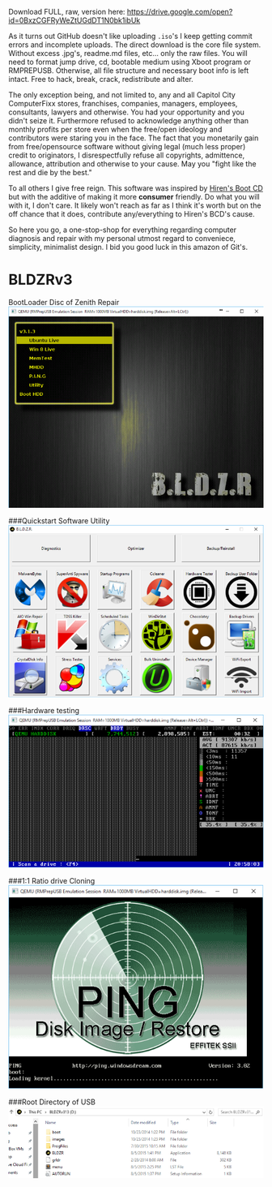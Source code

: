 Download FULL, raw, version here: https://drive.google.com/open?id=0BxzCGFRyWeZtUGdDT1N0bk1ibUk

As it turns out GitHub doesn't like uploading `.iso`'s I keep getting commit errors and incomplete uploads. The direct download is the core file system. Without excess .jpg's, readme.md files, etc... only the raw files. You will need to format jump drive, cd, bootable medium using Xboot program or RMPREPUSB. Otherwise, all file structure and necessary boot info is left intact. Free to hack, break, crack, redistribute and alter.

The only exception being, and not limited to, any and all Capitol City ComputerFixx stores, franchises, companies, managers, employees, consultants, lawyers and otherwise. You had your opportunity and you didn't seize it. Furthermore refused to acknowledge anything other than monthly profits per store even when the free/open ideology and contributors were staring you in the face. The fact that you monetarily gain from free/opensource software without giving legal (much less proper) credit to originators, I disrespectfully refuse all copyrights, admittence, allowance, attribution and otherwise to your cause. May you "fight like the rest and die by the best."

To all others I give free reign. This software was inspired by <a href="http://www.hirensbootcd.org/">Hiren's Boot CD</a> but with the additive of making it more <b>consumer</b> friendly. Do what you will with it, I don't care. It likely won't reach as far as I think it's worth but on the off chance that it does, contribute any/everything to Hiren's BCD's cause.

So here you go, a one-stop-shop for everything regarding computer diagnosis and repair with my personal utmost regard to conveniece, simplicity, minimalist design. I bid you good luck in this amazon of Git's.

# BLDZRv3
BootLoader Disc of Zenith Repair
<img src="https://raw.githubusercontent.com/BiTinerary/BLDZRvZ/master/GitHub%20Images/BLDZR.png" />

###Quickstart Software Utility
<img src="https://raw.githubusercontent.com/BiTinerary/BLDZRvZ/master/GitHub%20Images/BldzrProg.png" />

###Hardware testing
<img src="https://raw.githubusercontent.com/BiTinerary/BLDZRvZ/master/GitHub%20Images/mhddbldzr.png" />

###1:1 Ratio drive Cloning
<img src="https://raw.githubusercontent.com/BiTinerary/BLDZRvZ/master/GitHub%20Images/pingbldzr.png" />

###Root Directory of USB
<img src="https://raw.githubusercontent.com/BiTinerary/BLDZRvZ/master/GitHub%20Images/root%20directory.PNG" />
